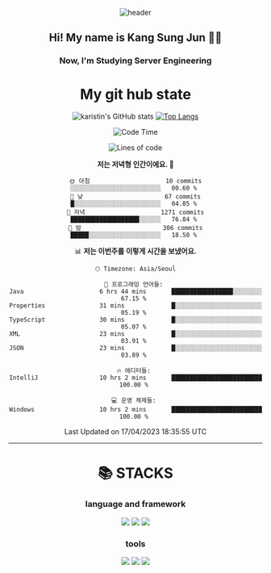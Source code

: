 <div align="center">
  
![header](https://capsule-render.vercel.app/api?type=waving&color=auto&height=300&section=header&text=Welcome&fontSize=90)
  <h2 align-"center"> Hi! My name is Kang Sung Jun 👋👋</h2>
  <h3 align="center"> Now, I'm Studying Server Engineering </h3>


  # My git hub state
  
![karistin's GitHub stats](https://github-readme-stats.vercel.app/api?username=karistin&show_icons=true&theme=dracula)
[![Top Langs](https://github-readme-stats.vercel.app/api/top-langs/?username=karistin&layout=compact)](https://github.com/karistin/github-readme-stats)
 
  
 <!--START_SECTION:waka-->
![Code Time](http://img.shields.io/badge/Code%20Time-533%20hrs%2032%20mins-blue)

![Lines of code](https://img.shields.io/badge/%EC%A0%80%EB%8A%94%20%EC%97%AC%ED%83%9C%EA%B9%8C%EC%A7%80%20-1.1%20million%20%EC%A4%84%EC%9D%98%20%EC%BD%94%EB%93%9C%EB%A5%BC%20%EC%9E%91%EC%84%B1%ED%96%88%EC%96%B4%EC%9A%94.-blue)

**저는 저녁형 인간이에요. 🦉** 

```text
🌞 아침                     10 commits          ░░░░░░░░░░░░░░░░░░░░░░░░░   00.60 % 
🌆 낮　                     67 commits          █░░░░░░░░░░░░░░░░░░░░░░░░   04.05 % 
🌃 저녁                     1271 commits        ███████████████████░░░░░░   76.84 % 
🌙 밤　                     306 commits         █████░░░░░░░░░░░░░░░░░░░░   18.50 % 
```


📊 **저는 이번주를 이렇게 시간을 보냈어요.** 

```text
🕑︎ Timezone: Asia/Seoul

💬 프로그래밍 언어들: 
Java                     6 hrs 44 mins       █████████████████░░░░░░░░   67.15 % 
Properties               31 mins             █░░░░░░░░░░░░░░░░░░░░░░░░   05.19 % 
TypeScript               30 mins             █░░░░░░░░░░░░░░░░░░░░░░░░   05.07 % 
XML                      23 mins             █░░░░░░░░░░░░░░░░░░░░░░░░   03.91 % 
JSON                     23 mins             █░░░░░░░░░░░░░░░░░░░░░░░░   03.89 % 

🔥 에디터들: 
IntelliJ                 10 hrs 2 mins       █████████████████████████   100.00 % 

💻 운영 체제들: 
Windows                  10 hrs 2 mins       █████████████████████████   100.00 % 
```


 Last Updated on 17/04/2023 18:35:55 UTC
<!--END_SECTION:waka-->

  
  ---
   # 📚 STACKS
  ### language and framework
  <img src="https://img.shields.io/badge/java-007396?style=for-the-badge&logo=java&logoColor=white">
  <img src="https://img.shields.io/badge/python-3776AB?style=for-the-badge&logo=python&logoColor=white">
  <img src="https://img.shields.io/badge/springboot-6DB33F?style=for-the-badge&logo=springboot&logoColor=white">
  
  ### tools
  <img src="https://img.shields.io/badge/git-F05032?style=for-the-badge&logo=git&logoColor=white">
  <img src="https://img.shields.io/badge/mysql-4479A1?style=for-the-badge&logo=mysql&logoColor=white">
  <img src="https://img.shields.io/badge/gradle-02303A?style=for-the-badge&logo=gradle&logoColor=white">
</div>
  
